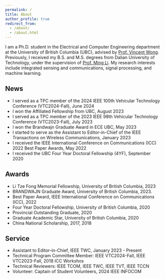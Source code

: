 ```yaml
---
permalink: /
title: About
author_profile: true
redirect_from: 
  - /about/
  - /about.html
---
```


I am a Ph.D. student in the Electrical and Computer Engineering department at the University of British Columbia (UBC), advised by [Prof. Vincent Wong](https://people.ece.ubc.ca/vincentw/Homepage/Home.html). Previously, I received my B.S. and M.S. degrees from Dalian University of Technology, under the supervision of [Prof. Ming Li](https://www.minglabdut.com/index.html). My research interests include integrated sensing and communications, signal processing, and machine learning. 

News
---
- I served as a TPC member of the 2024 IEEE 100th Vehicular Technology Conference (VTC2024-Fall), June 2024
- I won the Affiliated Fellowship from UBC, August 2023
- I served as a TPC member of the 2023 IEEE 98th Vehicular Technology Conference (VTC2023-Fall), July 2023
- I won the Brandwajn Graduate Award in ECE UBC, May 2023
- I started to serve as the Assistant to Editor-in-Chief of the IEEE Transactions on Wireless Communications, January 2023
- I received the IEEE International Conference on Communications (ICC) 2022 Best Paper Awards, May 2022
- I received the UBC Four Year Doctoral Fellowship (4YF), September 2020

Awards
---
- Li Tze Fong Memorial Fellowship, University of British Columbia, 2023
- BRANDWAJN Graduate Award, University of British Columbia, 2023.</li>
- Best Paper Award,  IEEE International Conference on Communications (ICC), 2022
- Four Year Doctoral Fellowship, University of British Columbia, 2020
- Provincial Outstanding Graduate, 2020
- Graduate Academic Star, University of British Columbia, 2020
- China National Scholarship, 2017, 2018


Service
---
- Assistant to Editor-in-Chief, IEEE TWC, January 2023 - Present
- Technical Program Committee Member: IEEE VTC2024-Fall, IEEE VTC2023-Fall, 2018 ICC Workshos
- Technical Reviewers: IEEE TCOM, IEEE TWC, IEEE TVT, IEEE TCCN
- Volunteer: Captain of Student Volunteers, 2024 IEEE INFOCOM
  



